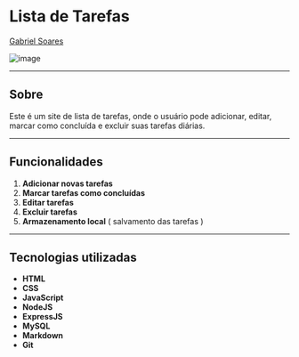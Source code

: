 # Lista de Tarefas

[Gabriel Soares](https://www.linkedin.com/in/gabriel-soares-3098782b0/)

![image](https://github.com/user-attachments/assets/8009120b-4a17-45b6-931c-a38f42aa9a43)

---

## Sobre
Este é um site de lista de tarefas, onde o usuário pode adicionar, editar, marcar como concluída e excluir suas tarefas diárias.

---

## Funcionalidades
1. **Adicionar novas tarefas**
2. **Marcar tarefas como concluídas**
3. **Editar tarefas**
4. **Excluir tarefas**
5. **Armazenamento local** ( salvamento das tarefas )

---

## Tecnologias utilizadas
- **HTML**
- **CSS**
- **JavaScript**
- **NodeJS**
- **ExpressJS**
- **MySQL**
- **Markdown**
- **Git**
